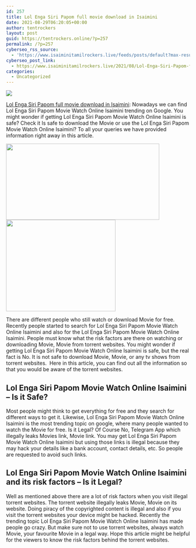 ```yaml
---
id: 257
title: Lol Enga Siri Papom full movie download in Isaimini
date: 2021-08-29T06:20:05+00:00
author: tentrockers
layout: post
guid: https://tentrockers.online/?p=257
permalink: /?p=257
cyberseo_rss_source:
  - 'https://www.isaiminitamilrockers.live/feeds/posts/default?max-results=150&start-index=1'
cyberseo_post_link:
  - https://www.isaiminitamilrockers.live/2021/08/Lol-Enga-Siri-Papom-full--movie-download-in-Isaimini.html
categories:
  - Uncategorized
---
```

<div class="media_block">
  <img src="https://1.bp.blogspot.com/-DXrWnmkaAYM/YSe1eCMoooI/AAAAAAAABJs/RSY9HPg1aJow8Ni8DxAIIul7bICS8DK6wCLcBGAsYHQ/s72-w420-h208-c/download.jpg" class="media_thumbnail" />
</div>

<meta content="Lol Enga Siri Papom full movie download in Isaimini : Nowadays we can find Lol Enga Siri Papom Movie Watch Online Isaimini trending on Googl..." name="twitter:description" />

  


<center>
</center>

<span><a href="https://www.tamilrockerz.online/lol-enga-siri-papom-full-movie-download-in-isaimini/">Lol Enga Siri Papom full movie download in Isaimini</a></span><span>: Nowadays we can find Lol Enga Siri Papom Movie Watch Online Isaimini trending on Google. You might wonder if getting Lol Enga Siri Papom Movie Watch Online Isaimini is safe? Check it Is safe to download the Movie or use the Lol Enga Siri Papom Movie Watch Online Isaimini? To all your queries we have provided information right away in this article.</span>

<div class="separator">
  <a href="https://1.bp.blogspot.com/-DXrWnmkaAYM/YSe1eCMoooI/AAAAAAAABJs/RSY9HPg1aJow8Ni8DxAIIul7bICS8DK6wCLcBGAsYHQ/s301/download.jpg"><img loading="lazy" border="0" data-original-height="167" data-original-width="301" height="208" src="https://1.bp.blogspot.com/-DXrWnmkaAYM/YSe1eCMoooI/AAAAAAAABJs/RSY9HPg1aJow8Ni8DxAIIul7bICS8DK6wCLcBGAsYHQ/w420-h208/download.jpg" width="420" /></a>
</div>



<div class="separator">
  <a href="https://www.tamilrockerz.online/lol-enga-siri-papom-full-movie-download-in-isaimini/"><img loading="lazy" border="0" data-original-height="250" data-original-width="300" height="250" src="https://1.bp.blogspot.com/-nfbzYVobUik/YMlpOerzdgI/AAAAAAAAA3Y/aAupsOUs_WMY6Lv7R1OtZhI6OqaRh-YAwCPcBGAYYCw/s0/e854879156f0849f3d27a89db88ed039.png" width="300" /></a>
</div>

<span id="docs-internal-guid-cf91f18a-7fff-f36e-b6a7-2b950d72bc2e"></p> 

<p dir="ltr">
  <span>There are different people who still watch or download Movie for free. Recently people started to search for Lol Enga Siri Papom Movie Watch Online Isaimini and also for the Lol Enga Siri Papom Movie Watch Online Isaimini. People must know what the risk factors are there on watching or downloading Movie, Movie from torrent websites. You might wonder if getting Lol Enga Siri Papom Movie Watch Online Isaimini is safe, but the real fact is No. It is not safe to download Movie, Movie, or any tv shows from torrent websites.&nbsp; Here in this article, you can find out all the information so that you would be aware of the torrent websites.</span>
</p>

<h2 dir="ltr">
  <span>Lol Enga Siri Papom Movie Watch Online Isaimini </span><span>&#8211; </span><span>Is it Safe?</span>
</h2>

<p dir="ltr">
  <span>Most people might think to get everything for free and they search for different ways to get it. Likewise, Lol Enga Siri Papom Movie Watch Online Isaimini is the most trending topic on google, where many people wanted to watch the Movie for free. Is it Legal? Of Course No, Telegram App which illegally leaks Movies link, Movie link. You may get Lol Enga Siri Papom Movie Watch Online Isaimini but using those links is illegal because they may hack your details like a bank account, contact details, etc. So people are requested to avoid such links.</span>
</p>

<h2 dir="ltr">
  <span>Lol Enga Siri Papom Movie Watch Online Isaimini and its risk factors </span><span>&#8211; Is it Legal?</span>
</h2>

<p dir="ltr">
  <span>Well as mentioned above there are a lot of risk factors when you visit illegal torrent websites. The torrent website illegally leaks Movie, Movie on its website. Doing piracy of the copyrighted content is illegal and also if you visit the torrent websites your device might be hacked. Recently the trending topic Lol Enga Siri Papom Movie Watch Online Isaimini has made people go crazy. But make sure not to use torrent websites, always watch Movie, your favourite Movie in a legal way. Hope this article might be helpful for the viewers to know the risk factors behind the torrent websites.</span>
</p>

<p>
  </span><br /> 
  
  <center>
  </center>
</p>